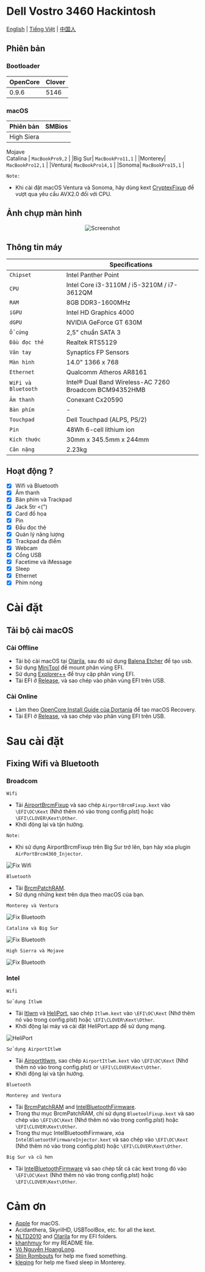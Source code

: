 # Dell Vostro 3460 Hackintosh

[English](README.md) | [Tiếng Việt](README_vi.md) | [中国人](README_ch.md)

## Phiên bản

### Bootloader

|OpenCore|Clover|
|--------|------|
|0.9.6|5146| 

### macOS

|Phiên bản|SMBios|
|-------|------|
|High Siera 
Mojave  
Catalina | ```MacBookPro9,2``` |
|Big Sur| ```MacBookPro11,1``` |
|Monterey| ```MacBookPro12,1``` |
|Ventura| ```MacBookPro14,1``` |
|Sonoma| ```MacBookPro15,1``` |

```Note:``` 
- Khi cài đặt macOS Ventura và Sonoma, hãy dùng kext [CryptexFixup](https://github.com/acidanthera/CryptexFixup/releases) để vượt qua yêu cầu AVX2.0 đối với CPU.


## Ảnh chụp màn hình

<div align="center">
  
![Screenshot](Screenshots/Sonoma.png)
   
</div>


## Thông tin máy
 
|                     | Specifications|
| ---------------------------- | ---------------------- |
| ``Chipset``| Intel Panther Point |
| ``CPU``| Intel Core i3-3110M / i5-3210M / i7-3612QM | 
| ``RAM``| 8GB DDR3-1600MHz |
| ``iGPU``| Intel HD Graphics 4000 | 
| ``dGPU``| NVIDIA GeForce GT 630M | 
| ``Ổ cứng``| 2,5" chuẩn SATA 3| 
| ``Đầu đọc thẻ``| Realtek RTS5129 | 
| ``Vân tay`` | Synaptics FP Sensors |
| ``Màn hình``| 14.0" 1366 x 768 |
| ``Ethernet``| Qualcomm Atheros AR8161 |
| ``WiFi và Bluetooth``| Intel® Dual Band Wireless-AC 7260 <br> Broadcom BCM94352HMB |
| ``Âm thanh``| Conexant Cx20590 | 
| ``Bàn phím``| - | 
| ``Touchpad``| Dell Touchpad (ALPS, PS/2) |
| ``Pin``| 48Wh 6-cell lithium ion |
| ``Kích thước``| 30mm x 345.5mm x 244mm |
| ``Cân nặng``| 2.23kg |
  
## Hoạt động ?

- [x] Wifi và Bluetooth
- [x] Âm thanh
- [x] Bàn phím và Trackpad
- [x] Jack 5tr <(")
- [x] Card đồ họa
- [x] Pin
- [x] Đầu đọc thẻ
- [x] Quản lý năng lượng
- [x] Trackpad đa điểm
- [x] Webcam
- [x] Cổng USB
- [x] Facetime và iMessage
- [x] Sleep
- [x] Ethernet
- [x] Phím nóng

# Cài đặt
## Tải bộ cài macOS
### Cài Offline
- Tải bộ cài macOS tại [Olarila](https://www.olarila.com/topic/6278-olarila-vanilla-images-macos-installer/), sau đó sử dụng [Balena Etcher](https://etcher.balena.io) để tạo usb.
- Sử dụng [MiniTool](https://www.partitionwizard.com) để mount phân vùng EFI.
- Sử dụng [Explorer++](https://explorerplusplus.com/download) để truy cập phân vùng EFI.
- Tải EFI ở  [Release](), và sao chép vào phân vùng EFI trên USB.
### Cài Online
- Làm theo [OpenCore Install Guide của Dortania](https://dortania.github.io/OpenCore-Install-Guide/installer-guide/windows-install.html) để tạo macOS Recovery.
- Tải EFI ở  [Release](), và sao chép vào phân vùng EFI trên USB.
# Sau cài đặt
## Fixing Wifi và Bluetooth
### Broadcom
``Wifi``
- Tải [AirportBrcmFixup](https://github.com/acidanthera/AirportBrcmFixup/releases) và sao chép ``AirportBrcmFixup.kext`` vào ```\EFI\OC\Kext``` (Nhớ thêm nó vào trong config.plst) hoặc ```\EFI\CLOVER\Kext\Other```.
-  Khởi động lại và tận hưởng.

```Note: ```
- Khi sử dụng AirportBrcmFixup trên Big Sur trở lên, bạn hãy xóa plugin ```AirPortBrcm4360_Injector```.

![Fix Wifi](Screenshots/Fix_wifi.png)

``Bluetooth``

- Tải [BrcmPatchRAM](https://github.com/acidanthera/BrcmPatchRAM/releases).
- Sử dụng những kext trên dựa theo macOS của bạn.

```Monterey và Ventura```

![Fix Bluetooth](Screenshots/Blt_Ven.png)

```Catalina và Big Sur```

![Fix Bluetooth](Screenshots/Blt_Cata.png)

```High Sierra và Mojave```

![Fix Bluetooth](Screenshots/Blt_HS.png)

### Intel
``Wifi``

```Sử dụng Itlwm```
- Tải [Itlwm](https://github.com/OpenIntelWireless/itlwm/releases) và [HeliPort](https://github.com/OpenIntelWireless/HeliPort/releases), sao chép ``Itlwm.kext`` vào ```\EFI\OC\Kext``` (Nhớ thêm nó vào trong config.plst) hoặc ```\EFI\CLOVER\Kext\Other```.
- Khởi động lại máy và cài đặt HeliPort.app để sử dụng mạng.

![HeliPort](Screenshots/HeliPort.png)

```Sử dụng AirportItlwm```

- Tải [AirportItlwm](https://github.com/OpenIntelWireless/itlwm/releases), sao chép ``AirportItlwm.kext`` vào ```\EFI\OC\Kext``` (Nhớ thêm nó vào trong config.plst) or ```\EFI\CLOVER\Kext\Other```.
- Khởi động lại và tận hưởng.

``Bluetooth``

```Monterey and Ventura```

- Tải [BrcmPatchRAM](https://github.com/acidanthera/BrcmPatchRAM/releases) and [IntelBluetoothFirmware](https://github.com/OpenIntelWireless/IntelBluetoothFirmware/releases).
- Trong thư mục BrcmPatchRAM, chỉ sử dụng ``BluetoolFixup.kext`` và sao chép vào ```\EFI\OC\Kext``` (Nhớ thêm nó vào trong config.plst) hoặc ```\EFI\CLOVER\Kext\Other```.
- Trong thư mục IntelBluetoothFirmware, xóa ``IntelBluetoothFirmwareInjector.kext`` và sao chép vào ```\EFI\OC\Kext``` (Nhớ thêm nó vào trong config.plst) hoặc ```\EFI\CLOVER\Kext\Other```.

```Big Sur và cũ hơn```

- Tải [IntelBluetoothFirmware](https://github.com/OpenIntelWireless/IntelBluetoothFirmware/releases) và sao chép tất cả các kext trong đó vào ```\EFI\OC\Kext``` (Nhớ thêm nó vào trong config.plst) hoặc ```\EFI\CLOVER\Kext\Other```.



# Cảm ơn
- [Apple](https://apple.com) for macOS.
- Acidanthera, SkyrilHD, USBToolBox, etc. for all the kext.
- [NLTD2010](https://github.com/NLTD2010) and [Olarila](https://olarila.com) for my EFI folders.
- [khanhmuy](https://github.com/khanhmuy) for my README file.
- [Võ Nguyễn HoangLong](https://www.facebook.com/profile.php?id=100070274020733).
- [Stijn Rombouts](https://www.facebook.com/stijn.rombouts2) for help me fixed something.
- [kleqing](https://github.com/kleqing) for help me fixed sleep in Monterey.
